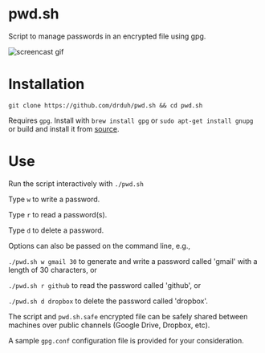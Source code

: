 # pwd.sh

Script to manage passwords in an encrypted file using gpg.

![screencast gif](https://i.imgur.com/sQoF3VN.gif)

# Installation

    git clone https://github.com/drduh/pwd.sh && cd pwd.sh

Requires `gpg`. Install with `brew install gpg` or `sudo apt-get install gnupg` or build and install it from [source](https://www.gnupg.org/download/index.html).

# Use

Run the script interactively with `./pwd.sh`

Type `w` to write a password.

Type `r` to read a password(s).

Type `d` to delete a password.

Options can also be passed on the command line, e.g.,

`./pwd.sh w gmail 30` to generate and write a password called 'gmail' with a length of 30 characters, or

`./pwd.sh r github` to read the password called 'github', or

`./pwd.sh d dropbox` to delete the password called 'dropbox'.

The script and `pwd.sh.safe` encrypted file can be safely shared between machines over public channels (Google Drive, Dropbox, etc).

A sample `gpg.conf` configuration file is provided for your consideration.

